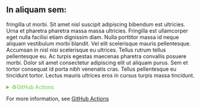 ## In aliquam sem:
 fringilla ut morbi. Sit amet nisl suscipit adipiscing bibendum est ultricies. Urna et pharetra pharetra massa massa ultricies. Fringilla est ullamcorper eget nulla facilisi etiam dignissim diam. Nulla porttitor massa id neque aliquam vestibulum morbi blandit. Vel elit scelerisque mauris pellentesque. Accumsan in nisl nisi scelerisque eu ultrices. Tellus rutrum tellus pellentesque eu. Ac turpis egestas maecenas pharetra convallis posuere morbi. Dolor sit amet consectetur adipiscing elit ut aliquam purus. Sem et tortor consequat id porta nibh venenatis cras. Tellus pellentesque eu tincidunt tortor. Lectus mauris ultrices eros in cursus turpis massa tincidunt.

<details>

<summary style="color: #6cc644">♻GitHub Actions</summary>

GitHub Actions is a continuous integration and continuous delivery (CI/CD) platform that allows you to automate your build, test, and deployment pipeline. You can create workflows that build and test every pull request to your repository, or deploy merged pull requests to production.

<br>

<img title="GitHub Actions" alt="actions" width=200px src="images/github_actions.png">

</details>

For more information, see [GitHub Actions](https://docs.github.com/en/actions/learn-github-actions/understanding-github-actions)